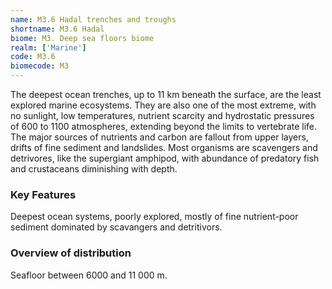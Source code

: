 ```yaml
---
name: M3.6 Hadal trenches and troughs
shortname: M3.6 Hadal
biome: M3. Deep sea floors biome
realm: ['Marine']
code: M3.6
biomecode: M3
---
```


The deepest ocean trenches, up to 11 km beneath the surface, are the least explored marine ecosystems.  They are also one of the most extreme, with no sunlight, low temperatures, nutrient scarcity and hydrostatic pressures of 600 to 1100 atmospheres, extending beyond the limits to vertebrate life. The major sources of nutrients and carbon are fallout from upper layers, drifts of fine sediment and landslides. Most organisms are scavengers and detrivores, like the supergiant amphipod, with abundance of predatory fish and crustaceans diminishing with depth.

### Key Features

Deepest ocean systems, poorly explored, mostly of fine nutrient-poor sediment dominated by scavangers and detritivors.

### Overview of distribution

Seafloor between 6000 and 11 000 m.
